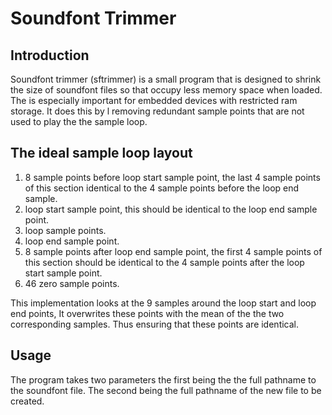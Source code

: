 # Soundfont Trimmer
## Introduction

Soundfont trimmer (sftrimmer) is a small program that is designed to shrink the size of soundfont files so that occupy less memory space when loaded. The is especially important for embedded devices with restricted ram storage. It does this by l removing redundant sample points that are not used to play the the sample loop.

## The ideal sample loop layout

1. 8 sample points before loop start sample point, the last 4 sample points of this section identical to the 4 sample points before the loop end sample.
2. loop start sample point, this should be identical to the loop end sample point.
3. loop sample points.
4. loop end sample point.
5. 8 sample points after loop end sample point, the first 4 sample points of this section should be identical to the 4 sample points after the loop start sample point.
6. 46 zero sample points.

This implementation looks at the 9 samples around the loop start and loop end points, It overwrites these points with the mean of the the two corresponding samples. Thus ensuring that these points are identical.

## Usage

The program takes two parameters the first being the the full pathname to the soundfont file. The second being the full pathname of the new file to be created.

